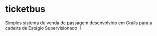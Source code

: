 # ticketbus
Simples sistema de venda de passagem desenvolvido em Grails para a cadeira de Estágio Supervisionado II
